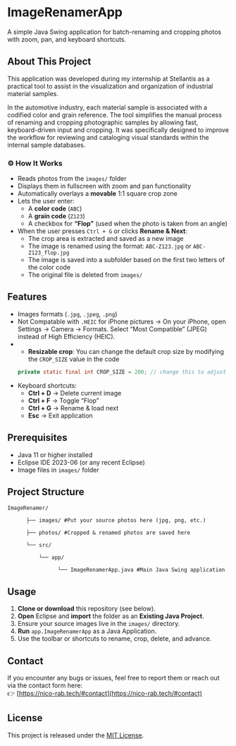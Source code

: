 # ImageRenamerApp

A simple Java Swing application for batch-renaming and cropping photos with zoom, pan, and keyboard shortcuts.

## About This Project

This application was developed during my internship at Stellantis as a practical tool to assist in the visualization and organization of industrial material samples.

In the automotive industry, each material sample is associated with a codified color and grain reference. The tool simplifies the manual process of renaming and cropping photographic samples by allowing fast, keyboard-driven input and cropping. It was specifically designed to improve the workflow for reviewing and cataloging visual standards within the internal sample databases.


### ⚙️ How It Works

- Reads photos from the `images/` folder  
- Displays them in fullscreen with zoom and pan functionality  
- Automatically overlays a **movable** 1:1 square crop zone  
- Lets the user enter:
  - A **color code** (`ABC`)
  - A **grain code** (`Z123`)
  - A checkbox for **“Flop”** (used when the photo is taken from an angle)
- When the user presses `Ctrl + G` or clicks **Rename & Next**:
  - The crop area is extracted and saved as a new image
  - The image is renamed using the format: `ABC-Z123.jpg` or `ABC-Z123_flop.jpg`
  - The image is saved into a subfolder based on the first two letters of the color code
  - The original file is deleted from `images/`

## Features

- Images formats (`.jpg`, `.jpeg`, `.png`)
- Not Compatable with `.HEIC` for iPhone pictures -> On your iPhone, open Settings → Camera → Formats. Select “Most Compatible” (JPEG) instead of High Efficiency (HEIC).
- - **Resizable crop**: You can change the default crop size by modifying the `CROP_SIZE` value in the code  
  ```java
  private static final int CROP_SIZE = 200; // change this to adjust default crop size
- Keyboard shortcuts:  
  - **Ctrl + D** → Delete current image  
  - **Ctrl + F** → Toggle “Flop”  
  - **Ctrl + G** → Rename & load next  
  - **Esc** → Exit application  

## Prerequisites

- Java 11 or higher installed  
- Eclipse IDE 2023-06 (or any recent Eclipse)  
- Image files in `images/` folder  

## Project Structure

    ImageRenamer/

          ├── images/ #Put your source photos here (jpg, png, etc.)

          ├── photos/ #Cropped & renamed photos are saved here

          └── src/

              └── app/

                    └── ImageRenamerApp.java #Main Java Swing application

## Usage

1. **Clone or download** this repository (see below).  
2. **Open** Eclipse and **import** the folder as an **Existing Java Project**.  
3. Ensure your source images live in the `images/` directory.  
4. **Run** `app.ImageRenamerApp` as a Java Application.  
5. Use the toolbar or shortcuts to rename, crop, delete, and advance.

## Contact

If you encounter any bugs or issues, feel free to report them or reach out via the contact form here:  
👉 [https://nico-rab.tech/#contact](https://nico-rab.tech/#contact)

## License

This project is released under the [MIT License](LICENSE).
